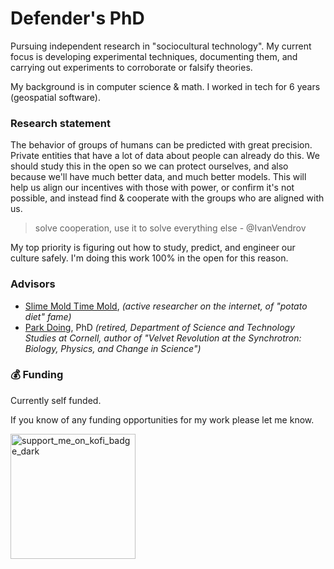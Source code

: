 # Defender's PhD

Pursuing independent research in "sociocultural technology". My current focus is developing experimental techniques, documenting them, and carrying out experiments to corroborate or falsify theories. 

My background is in computer science & math. I worked in tech for 6 years (geospatial software). 

### Research statement

The behavior of groups of humans can be predicted with great precision. Private entities that have a lot of data about people can already do this. We should study this in the open so we can protect ourselves, and also because we'll have much better data, and much better models. This will help us align our incentives with those with power, or confirm it's not possible, and instead find & cooperate with the groups who are aligned with us.

> solve cooperation, use it to solve everything else - @IvanVendrov

My top priority is figuring out how to study, predict, and engineer our culture safely. I'm doing this work 100% in the open for this reason. 

### Advisors

- [Slime Mold Time Mold](https://slimemoldtimemold.com), _(active researcher on the internet, of "potato diet" fame)_
- [Park Doing](https://ethics.engineering.cornell.edu/archives/retired-staff/), PhD _(retired, Department of Science and Technology Studies at Cornell, author of "Velvet Revolution at the Synchrotron: Biology, Physics, and Change in Science")_ 

### 💰 Funding

Currently self funded. 

If you know of any funding opportunities for my work please let me know. 

<a href="https://ko-fi.com/defenderofbasic">
<img width="200" alt="support_me_on_kofi_badge_dark" src="https://github.com/user-attachments/assets/df19236a-d8e3-434f-b405-cd903d2f4739">
</a>
